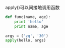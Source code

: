apply()可以间接地调用函数

```python
def func(name, age):
	print 'hello'
    print name, age
    
args = ('zq', '30')
apply(hello, args)
```

